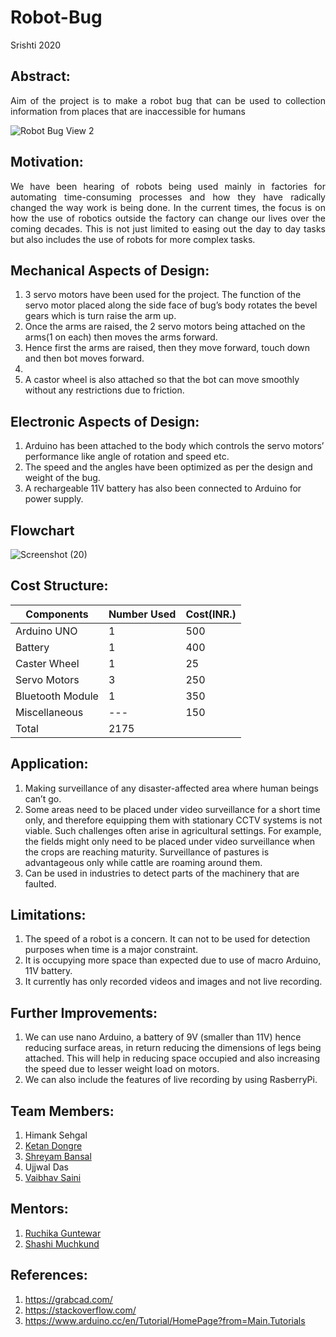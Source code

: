 # Robot-Bug
Srishti 2020
## Abstract:<br/>
<p align="justify">
Aim of the project is to make a robot bug that can be used to collection information from places that are inaccessible for humans<br/></p>
<p align="center">
		
![Robot Bug View 2](https://user-images.githubusercontent.com/55125159/88784215-66a72980-d1ad-11ea-9a5b-bbb6d0e23371.jpeg)

## Motivation:<br/>
<p align="justify">
We have been hearing of robots being used mainly in factories for automating time-consuming processes and how they have radically changed the way work is being done. In the current times, the focus is on how the use of robotics outside the factory can change our lives over the coming decades. This is not just limited to easing out the day to day tasks but also includes the use of robots for more complex tasks. 

## Mechanical Aspects of Design:
<p align="justify">
	<ol>
<li>3 servo motors have been used for the project. The function of the servo motor placed along the side face of bug’s body rotates the bevel gears which is turn raise the arm up. <br/></li>
<li>Once the arms are raised, the 2 servo motors being attached on the arms(1 on each) then moves the arms forward. <br/></li>
<li>Hence first the arms are raised, then they move forward, touch down and then bot moves forward. <br/><li>
<li>A castor wheel is also attached so that the bot can move smoothly without any restrictions due to friction. <br/></li> 
</ol>

## Electronic Aspects of Design:
<p align="justify">
<ol>
<li>Arduino has been attached to the body which controls the servo motors’ performance like angle of rotation and speed etc.<br/></li>
<li>The speed and the angles have been optimized as per the design and weight of the bug.<br/></li>
<li>A rechargeable 11V battery has also been connected to Arduino for power supply.<br/></li>
</ol>

## Flowchart
![Screenshot (20)](https://user-images.githubusercontent.com/55125159/88693423-e46f2480-d11c-11ea-87b7-0cd2659561b9.png)
## Cost Structure:
|Components    |Number Used|Cost(INR.) |
|---           |---	   |---        |
|Arduino UNO   |1          |500        |
|Battery       |1          |400        |
|Caster Wheel  |1          |25         |
|Servo Motors|3 |250  |
|Bluetooth Module |1   |350   |
|Miscellaneous   |---|150 |
|Total |2175|	                                                            
## Application:
<p align="justify">
<ol>
<li>	
Making surveillance of any disaster-affected area where human beings can’t go.<br/></li>
<li>Some areas need to be placed under video surveillance for a short time only, and therefore equipping them with stationary CCTV systems is not viable. Such challenges often arise in agricultural settings. For example, the fields might only need to be placed under video surveillance when the crops are reaching maturity. Surveillance of pastures is advantageous only while cattle are roaming around them. <br/></li>
<li>	Can be used in industries to detect parts of the machinery that are faulted.<br/> </li>
</ol>	

## Limitations:
<p align="justify">
<ol>
<li>The speed of a robot is a concern. It can not to be used for detection purposes when time is a major constraint.<br/></li>
<li>It is occupying more space than expected due to use of macro Arduino, 11V battery.<br/></li>
<li>It currently has only recorded videos and images and not live recording.<br/></li>
</ol>

## Further Improvements:
<p align="justify">
<ol>
<li>We can use nano Arduino, a battery of 9V (smaller than 11V) hence reducing surface areas, in return reducing the dimensions of legs being attached. This will help in reducing space occupied and also increasing the speed due to lesser weight load on motors.<br/></li>
	<li>We can also include the features of live recording by using RasberryPi.<br/></li>
</ol>

## Team Members:
1)	Himank Sehgal
2)	[Ketan Dongre](https://github.com/ketandongre)<br>
3)	[Shreyam Bansal](https://github.com/shreyamsp)<br>
4)	Ujjwal Das
5)	[Vaibhav Saini](https://github.com/Vaibhav104-hub)<br>
## Mentors:
1)	[Ruchika Guntewar](https://github.com/RuchikaGuntewar)<br>
2)	[Shashi Muchkund](https://github.com/smuchkund)<br>

## References:
1) https://grabcad.com/  <br/>
2) https://stackoverflow.com/   <br/>
3) https://www.arduino.cc/en/Tutorial/HomePage?from=Main.Tutorials
</p>
